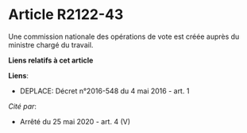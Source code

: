 # Article R2122-43

Une commission nationale des opérations de vote est créée auprès du ministre chargé du travail.

**Liens relatifs à cet article**

**Liens**:

  - DEPLACE: Décret n°2016-548 du 4 mai 2016 - art. 1

_Cité par_:

  - Arrêté du 25 mai 2020 - art. 4 (V)
